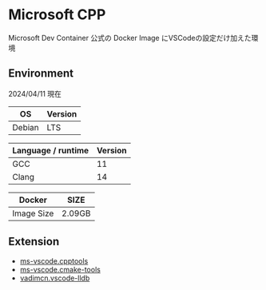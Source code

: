 # Microsoft CPP

Microsoft Dev Container 公式の Docker Image にVSCodeの設定だけ加えた環境 

## Environment

2024/04/11 現在

| OS | Version |
|----|---------|
| Debian | LTS | 

| Language / runtime | Version | 
|--------------------|---------|
| GCC | 11 | 
| Clang | 14 | 

| Docker | SIZE |
|--------|------|
| Image Size | 2.09GB | 

## Extension

- [ms-vscode.cpptools](https://marketplace.visualstudio.com/items?itemName=ms-vscode.cpptools)
- [ms-vscode.cmake-tools](https://marketplace.visualstudio.com/items?itemName=twxs.cmake)
- [vadimcn.vscode-lldb](https://marketplace.visualstudio.com/items?itemName=vadimcn.vscode-lldb)
